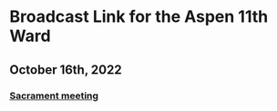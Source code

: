 # Broadcast Link for the Aspen 11th Ward

## October 16th, 2022
### [Sacrament meeting](https://www.youtube.com/watch?v=UTkkIhHRkS0)
